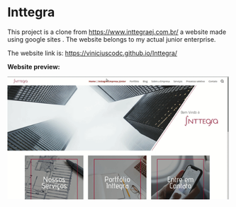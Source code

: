 # Inttegra

This project is a clone from https://www.inttegraej.com.br/ a website made using google sites . The website belongs to my actual junior enterprise.

The website link is: https://viniciuscodc.github.io/Inttegra/

**Website preview:**

<img src="preview.gif" alt="drawing" width="500"/>


